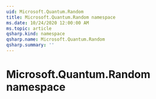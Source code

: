 ```yaml
---
uid: Microsoft.Quantum.Random
title: Microsoft.Quantum.Random namespace
ms.date: 10/24/2020 12:00:00 AM
ms.topic: article
qsharp.kind: namespace
qsharp.name: Microsoft.Quantum.Random
qsharp.summary: ''
---
```


# Microsoft.Quantum.Random namespace



